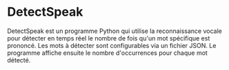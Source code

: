 # DetectSpeak
DetectSpeak est un programme Python qui utilise la reconnaissance vocale pour détecter en temps réel le nombre de fois qu'un mot spécifique est prononcé. Les mots à détecter sont configurables via un fichier JSON. Le programme affiche ensuite le nombre d'occurrences pour chaque mot détecté.
